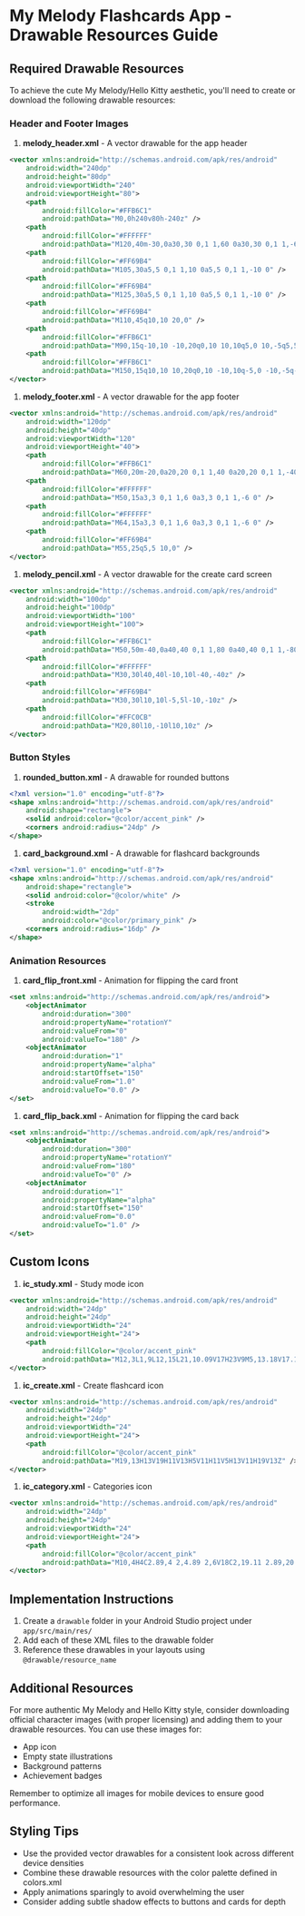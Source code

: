 # My Melody Flashcards App - Drawable Resources Guide

## Required Drawable Resources

To achieve the cute My Melody/Hello Kitty aesthetic, you'll need to create or download the following drawable resources:

### Header and Footer Images

1. **melody_header.xml** - A vector drawable for the app header
```xml
<vector xmlns:android="http://schemas.android.com/apk/res/android"
    android:width="240dp"
    android:height="80dp"
    android:viewportWidth="240"
    android:viewportHeight="80">
    <path
        android:fillColor="#FFB6C1"
        android:pathData="M0,0h240v80h-240z" />
    <path
        android:fillColor="#FFFFFF"
        android:pathData="M120,40m-30,0a30,30 0,1 1,60 0a30,30 0,1 1,-60 0" />
    <path
        android:fillColor="#FF69B4"
        android:pathData="M105,30a5,5 0,1 1,10 0a5,5 0,1 1,-10 0" />
    <path
        android:fillColor="#FF69B4"
        android:pathData="M125,30a5,5 0,1 1,10 0a5,5 0,1 1,-10 0" />
    <path
        android:fillColor="#FF69B4"
        android:pathData="M110,45q10,10 20,0" />
    <path
        android:fillColor="#FFB6C1"
        android:pathData="M90,15q-10,10 -10,20q0,10 10,10q5,0 10,-5q5,5 10,5q10,0 10,-10q0,-10 -10,-20q-5,5 -10,5q-5,0 -10,-5z" />
    <path
        android:fillColor="#FFB6C1"
        android:pathData="M150,15q10,10 10,20q0,10 -10,10q-5,0 -10,-5q-5,5 -10,5q-10,0 -10,-10q0,-10 10,-20q5,5 10,5q5,0 10,-5z" />
</vector>
```

1. **melody_footer.xml** - A vector drawable for the app footer
```xml
<vector xmlns:android="http://schemas.android.com/apk/res/android"
    android:width="120dp"
    android:height="40dp"
    android:viewportWidth="120"
    android:viewportHeight="40">
    <path
        android:fillColor="#FFB6C1"
        android:pathData="M60,20m-20,0a20,20 0,1 1,40 0a20,20 0,1 1,-40 0" />
    <path
        android:fillColor="#FFFFFF"
        android:pathData="M50,15a3,3 0,1 1,6 0a3,3 0,1 1,-6 0" />
    <path
        android:fillColor="#FFFFFF"
        android:pathData="M64,15a3,3 0,1 1,6 0a3,3 0,1 1,-6 0" />
    <path
        android:fillColor="#FF69B4"
        android:pathData="M55,25q5,5 10,0" />
</vector>
```

1. **melody_pencil.xml** - A vector drawable for the create card screen
```xml
<vector xmlns:android="http://schemas.android.com/apk/res/android"
    android:width="100dp"
    android:height="100dp"
    android:viewportWidth="100"
    android:viewportHeight="100">
    <path
        android:fillColor="#FFB6C1"
        android:pathData="M50,50m-40,0a40,40 0,1 1,80 0a40,40 0,1 1,-80 0" />
    <path
        android:fillColor="#FFFFFF"
        android:pathData="M30,30l40,40l-10,10l-40,-40z" />
    <path
        android:fillColor="#FF69B4"
        android:pathData="M30,30l10,10l-5,5l-10,-10z" />
    <path
        android:fillColor="#FFC0CB"
        android:pathData="M20,80l10,-10l10,10z" />
</vector>
```

### Button Styles

1. **rounded_button.xml** - A drawable for rounded buttons
```xml
<?xml version="1.0" encoding="utf-8"?>
<shape xmlns:android="http://schemas.android.com/apk/res/android"
    android:shape="rectangle">
    <solid android:color="@color/accent_pink" />
    <corners android:radius="24dp" />
</shape>
```

1. **card_background.xml** - A drawable for flashcard backgrounds
```xml
<?xml version="1.0" encoding="utf-8"?>
<shape xmlns:android="http://schemas.android.com/apk/res/android"
    android:shape="rectangle">
    <solid android:color="@color/white" />
    <stroke
        android:width="2dp"
        android:color="@color/primary_pink" />
    <corners android:radius="16dp" />
</shape>
```

### Animation Resources

1. **card_flip_front.xml** - Animation for flipping the card front
```xml
<set xmlns:android="http://schemas.android.com/apk/res/android">
    <objectAnimator
        android:duration="300"
        android:propertyName="rotationY"
        android:valueFrom="0"
        android:valueTo="180" />
    <objectAnimator
        android:duration="1"
        android:propertyName="alpha"
        android:startOffset="150"
        android:valueFrom="1.0"
        android:valueTo="0.0" />
</set>
```

1. **card_flip_back.xml** - Animation for flipping the card back
```xml
<set xmlns:android="http://schemas.android.com/apk/res/android">
    <objectAnimator
        android:duration="300"
        android:propertyName="rotationY"
        android:valueFrom="180"
        android:valueTo="0" />
    <objectAnimator
        android:duration="1"
        android:propertyName="alpha"
        android:startOffset="150"
        android:valueFrom="0.0"
        android:valueTo="1.0" />
</set>
```

## Custom Icons

1. **ic_study.xml** - Study mode icon
```xml
<vector xmlns:android="http://schemas.android.com/apk/res/android"
    android:width="24dp"
    android:height="24dp"
    android:viewportWidth="24"
    android:viewportHeight="24">
    <path
        android:fillColor="@color/accent_pink"
        android:pathData="M12,3L1,9L12,15L21,10.09V17H23V9M5,13.18V17.18L12,21L19,17.18V13.18L12,17L5,13.18Z" />
</vector>
```

1. **ic_create.xml** - Create flashcard icon
```xml
<vector xmlns:android="http://schemas.android.com/apk/res/android"
    android:width="24dp"
    android:height="24dp"
    android:viewportWidth="24"
    android:viewportHeight="24">
    <path
        android:fillColor="@color/accent_pink"
        android:pathData="M19,13H13V19H11V13H5V11H11V5H13V11H19V13Z" />
</vector>
```

1. **ic_category.xml** - Categories icon
```xml
<vector xmlns:android="http://schemas.android.com/apk/res/android"
    android:width="24dp"
    android:height="24dp"
    android:viewportWidth="24"
    android:viewportHeight="24">
    <path
        android:fillColor="@color/accent_pink"
        android:pathData="M10,4H4C2.89,4 2,4.89 2,6V18C2,19.11 2.89,20 4,20H10V4M10,4H20V8H10V4M10,10H20V14H10V10M10,16H20V20H10V16Z" />
</vector>
```

## Implementation Instructions

1. Create a `drawable` folder in your Android Studio project under `app/src/main/res/`
2. Add each of these XML files to the drawable folder
3. Reference these drawables in your layouts using `@drawable/resource_name`

## Additional Resources

For more authentic My Melody and Hello Kitty style, consider downloading official character images (with proper licensing) and adding them to your drawable resources. You can use these images for:

- App icon
- Empty state illustrations
- Background patterns
- Achievement badges

Remember to optimize all images for mobile devices to ensure good performance.

## Styling Tips

- Use the provided vector drawables for a consistent look across different device densities
- Combine these drawable resources with the color palette defined in colors.xml
- Apply animations sparingly to avoid overwhelming the user
- Consider adding subtle shadow effects to buttons and cards for depth